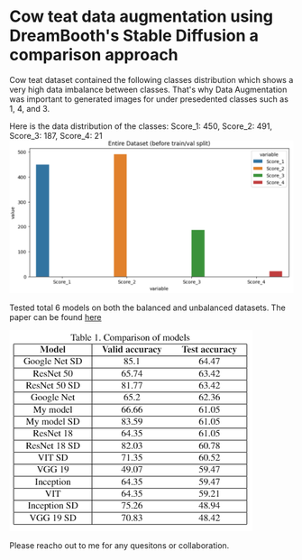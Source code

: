 # Cow teat data augmentation using DreamBooth's Stable Diffusion a comparison approach

Cow teat dataset contained the following classes distribution which shows a very high data imbalance between classes. That's why Data Augmentation was important to generated images for under presedented classes such as 1, 4, and 3.

Here is the data distribution of the classes:
Score_1: 450, Score_2: 491, Score_3: 187, Score_4: 21
![Data Distribution,  width="100" height="100"](Assets/Dataset.png)

Tested total 6 models on both the balanced and unbalanced datasets.
The paper can be found <a href="https://www.researchgate.net/publication/370729404_Cow_teat_data_augmentation_using_Stable_Diffusion?_sg%5B0%5D=OEarIc4_Ug2TRjj1-ttlTizgfat__j0KOEtq4oDJj18baNuofqiT0dxabCzyWqM5y_f909TdWX5c-mgk2DVsB3B_HkTGYOVMXvuiF-A7.nlwWOIE8XhEHjfivod5cc4z8ddGc2AWPI7J1Gpg6_CeqSijvkoaFobNXedoV6nUYwbJiThu-K2Z2qfjy63Q6kA"> here </a>

![Model comparison  width="100" height="100"](Assets/Models_comparison.png)

Please reacho out to me for any quesitons or collaboration.

